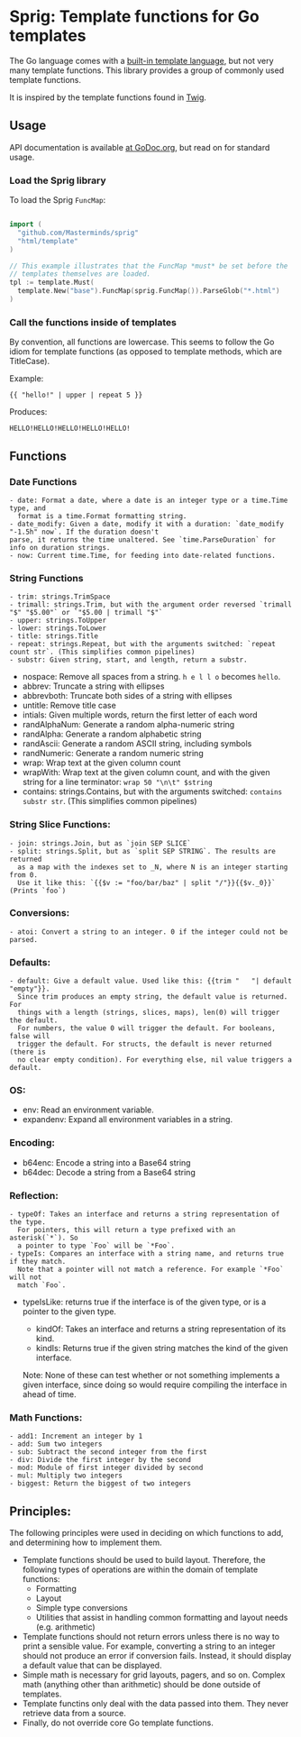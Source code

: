# Sprig: Template functions for Go templates

The Go language comes with a [built-in template
language](http://golang.org/pkg/text/template/), but not
very many template functions. This library provides a group of commonly
used template functions.

It is inspired by the template functions found in
[Twig](http://twig.sensiolabs.org/documentation).

## Usage

API documentation is available [at GoDoc.org](http://godoc.org/github.com/Masterminds/sprig), but
read on for standard usage.

### Load the Sprig library

To load the Sprig `FuncMap`:

```go

import (
  "github.com/Masterminds/sprig"
  "html/template"
)

// This example illustrates that the FuncMap *must* be set before the
// templates themselves are loaded.
tpl := template.Must(
  template.New("base").FuncMap(sprig.FuncMap()).ParseGlob("*.html")
)


```

### Call the functions inside of templates

By convention, all functions are lowercase. This seems to follow the Go
idiom for template functions (as opposed to template methods, which are
TitleCase).


Example:

```
{{ "hello!" | upper | repeat 5 }}
```

Produces:

```
HELLO!HELLO!HELLO!HELLO!HELLO!
```

## Functions

### Date Functions

	- date: Format a date, where a date is an integer type or a time.Time type, and
	  format is a time.Format formatting string.
	- date_modify: Given a date, modify it with a duration: `date_modify "-1.5h" now`. If the duration doesn't
	parse, it returns the time unaltered. See `time.ParseDuration` for info on duration strings.
	- now: Current time.Time, for feeding into date-related functions.

### String Functions

	- trim: strings.TrimSpace
	- trimall: strings.Trim, but with the argument order reversed `trimall "$" "$5.00"` or `"$5.00 | trimall "$"`
	- upper: strings.ToUpper
	- lower: strings.ToLower
	- title: strings.Title
	- repeat: strings.Repeat, but with the arguments switched: `repeat count str`. (This simplifies common pipelines)
	- substr: Given string, start, and length, return a substr.
  - nospace: Remove all spaces from a string. `h e l l o` becomes
    `hello`.
  - abbrev: Truncate a string with ellipses
  - abbrevboth: Truncate both sides of a string with ellipses
  - untitle: Remove title case
  - intials: Given multiple words, return the first letter of each
    word
  - randAlphaNum: Generate a random alpha-numeric string
  - randAlpha: Generate a random alphabetic string
  - randAscii: Generate a random ASCII string, including symbols
  - randNumeric: Generate a random numeric string
  - wrap: Wrap text at the given column count
  - wrapWith: Wrap text at the given column count, and with the given
    string for a line terminator: `wrap 50 "\n\t" $string`
  - contains: strings.Contains, but with the arguments switched: `contains substr str`. (This simplifies common pipelines)

### String Slice Functions:

	- join: strings.Join, but as `join SEP SLICE`
	- split: strings.Split, but as `split SEP STRING`. The results are returned
	  as a map with the indexes set to _N, where N is an integer starting from 0.
	  Use it like this: `{{$v := "foo/bar/baz" | split "/"}}{{$v._0}}` (Prints `foo`)

### Conversions:

	- atoi: Convert a string to an integer. 0 if the integer could not be parsed.

### Defaults:

	- default: Give a default value. Used like this: {{trim "   "| default "empty"}}.
	  Since trim produces an empty string, the default value is returned. For
	  things with a length (strings, slices, maps), len(0) will trigger the default.
	  For numbers, the value 0 will trigger the default. For booleans, false will
	  trigger the default. For structs, the default is never returned (there is
	  no clear empty condition). For everything else, nil value triggers a default.

### OS:

  - env: Read an environment variable.
  - expandenv: Expand all environment variables in a string.

### Encoding:
  - b64enc: Encode a string into a Base64 string
  - b64dec: Decode a string from a Base64 string

### Reflection:

	- typeOf: Takes an interface and returns a string representation of the type.
	  For pointers, this will return a type prefixed with an asterisk(`*`). So
	  a pointer to type `Foo` will be `*Foo`.
	- typeIs: Compares an interface with a string name, and returns true if they match.
	  Note that a pointer will not match a reference. For example `*Foo` will not
	  match `Foo`.
  - typeIsLike: returns true if the interface is of the given type, or
    is a pointer to the given type.
	- kindOf: Takes an interface and returns a string representation of its kind.
	- kindIs: Returns true if the given string matches the kind of the given interface.

	Note: None of these can test whether or not something implements a given
	interface, since doing so would require compiling the interface in ahead of
	time.


### Math Functions:

	- add1: Increment an integer by 1
	- add: Sum two integers
	- sub: Subtract the second integer from the first
	- div: Divide the first integer by the second
	- mod: Module of first integer divided by second
	- mul: Multiply two integers
	- biggest: Return the biggest of two integers


## Principles:

The following principles were used in deciding on which functions to add, and
determining how to implement them.

- Template functions should be used to build layout. Therefore, the following
  types of operations are within the domain of template functions:
  - Formatting
  - Layout
  - Simple type conversions
  - Utilities that assist in handling common formatting and layout needs (e.g. arithmetic)
- Template functions should not return errors unless there is no way to print
  a sensible value. For example, converting a string to an integer should not
  produce an error if conversion fails. Instead, it should display a default
  value that can be displayed.
- Simple math is necessary for grid layouts, pagers, and so on. Complex math
  (anything other than arithmetic) should be done outside of templates.
- Template functins only deal with the data passed into them. They never retrieve
  data from a source.
- Finally, do not override core Go template functions.

